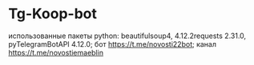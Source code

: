 # Tg-Koop-bot
использованные пакеты python: beautifulsoup4, 4.12.2requests 2.31.0, pyTelegramBotAPI 4.12.0; бот https://t.me/novosti22bot; канал https://t.me/novostiemaeblin
